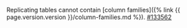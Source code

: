 Replicating tables cannot contain [column families]({% link {{ page.version.version }}/column-families.md %}). [#133562](https://github.com/cockroachdb/cockroach/issues/133562)
